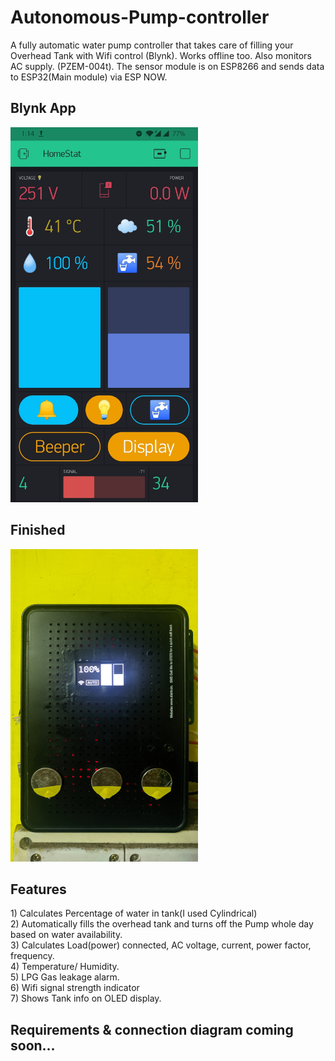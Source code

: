 # Autonomous-Pump-controller
A fully automatic water pump controller that takes care of filling your Overhead Tank with Wifi control (Blynk). Works offline too. Also monitors AC supply. (PZEM-004t). The sensor module is on ESP8266 and sends data to ESP32(Main module) via ESP NOW.


<h2>Blynk App </h2>
<img src="/images/app.jpg" width="300" height="600">

<h2>Finished </h2>
<img src="/images/finished.jpg" width="300" height="500">

<h2> Features</h2>
1) Calculates Percentage of water in tank(I used Cylindrical)<br>
2) Automatically fills the overhead tank and turns off the Pump whole day based on water availability.<br>
3) Calculates Load(power) connected, AC voltage, current, power factor, frequency.<br>
4) Temperature/ Humidity.<br>
5) LPG Gas leakage alarm.<br>
6) Wifi signal strength indicator<br>
7) Shows Tank info on OLED display.<br>

<h2>Requirements & connection diagram coming soon...</h2>
